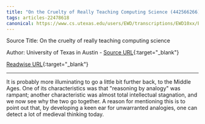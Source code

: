 ```yaml
---
title: "On the Cruelty of Really Teaching Computing Science (442566266)"
tags: articles-22478618
canonical: https://www.cs.utexas.edu/users/EWD/transcriptions/EWD10xx/EWD1036.html#
---
```


Source Title: On the cruelty of really teaching computing science

Author: University of Texas in Austin - [Source URL](https://www.cs.utexas.edu/users/EWD/transcriptions/EWD10xx/EWD1036.html#){:target="_blank"}

[Readwise URL](https://readwise.io/open/442566266){:target="_blank"}

---

It is probably more illuminating to go a little bit further back, to the Middle Ages. One of its characteristics was that "reasoning by analogy" was rampant; another characteristic was almost total intellectual stagnation, and we now see why the two go together. A reason for mentioning this is to point out that, by developing a keen ear for unwarranted analogies, one can detect a lot of medieval thinking today.

